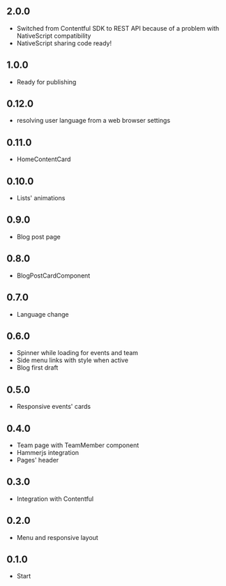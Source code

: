 ## 2.0.0
* Switched from Contentful SDK to REST API because of a problem with NativeScript compatibility
* NativeScript sharing code ready!

## 1.0.0
* Ready for publishing

## 0.12.0
* resolving user language from a web browser settings

## 0.11.0
* HomeContentCard

## 0.10.0
* Lists' animations

## 0.9.0
* Blog post page

## 0.8.0
* BlogPostCardComponent

## 0.7.0
* Language change

## 0.6.0
* Spinner while loading for events and team
* Side menu links with style when active
* Blog first draft

## 0.5.0
* Responsive events' cards

## 0.4.0
* Team page with TeamMember component
* Hammerjs integration
* Pages' header

## 0.3.0
* Integration with Contentful

## 0.2.0
* Menu and responsive layout

## 0.1.0
* Start
